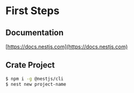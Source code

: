 # First Steps

## Documentation

[https://docs.nestjs.com](https://docs.nestjs.com)

## Crate Project

```bash
$ npm i -g @nestjs/cli
$ nest new project-name
```